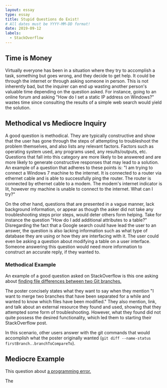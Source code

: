 ```yaml
---
layout: essay
type: essay
title: Stupid Questions do Exist!
# All dates must be YYYY-MM-DD format!
date: 2019-09-12
labels:
  - StackOverflow
---
```


## Time is Money
Virtually everyone has been in a situation where they try to accomplish a task, something but goes wrong, and they decide to get help. It could be through the internet or through asking someone in person. This is not inherently bad, but the inquirer can end up wasting another person's valuable time depending on the question asked. For instance, going to an online forum and asking "How do I set a static IP address on Windows?" wastes time since consulting the results of a simple web search would yield the solution.

## Methodical vs Mediocre Inquiry
A good question is methodical. They are typically constructive and show that the user has gone through the steps of attempting to troubleshoot the problem themselves, and also lists any relevant factors. Factors such as operating system used, any programs used, any results/outputs, etc. Questions that fall into this category are more likely to be answered and are more likely to generate constructive responses that may lead to a solution. An example of a question that adheres to these points is: "I am trying to connect a Windows 7 machine to the internet. It is connected to a router via ethernet cable and is able to successfully ping the router. The router is connected by ethernet cable to a modem. The modem's internet indicator is lit, however my machine is unable to connect to the internet. What can I try?"

On the other hand, questions that are presented in a vague manner, lack background information, or appear as though the asker did not take any troubleshooting steps prior steps, would deter others form helping. Take for instance the question "How do I add additional attributes to a table?" Disregarding the fact that a Google search could have lead the user to an answer, the question is also lacking information such as what type of database they are using or how they are interfacing with it. The user could even be asking a question about modifying a table on a user interface. Someone answering this question would need more information to construct an accurate reply, if they wanted to.

### Methodical Example
An example of a good question asked on StackOverflow is this one asking about [finding file differences between two Git branches.](https://stackoverflow.com/questions/822811/showing-which-files-have-changed-between-two-revisions) 

The poster concisely states what they want to say when they mention "I want to merge two branches that have been separated for a while and wanted to know which files have been modified." They also mention, link, and talk about an external resource they found and used, showing that they attempted some form of troubleshooting. However, what they found did not quite possess the desired functionality, which led them to starting their StackOverflow post. 

In this scenario, other users answer with the git commands that would accomplish what the poster originally wanted (`git diff --name-status firstBranch..branchToCompareTo`).

## Mediocre Example
This question about [a programming error.](https://stackoverflow.com/questions/55690279/error-expected-or-before-numeric-constant)

The